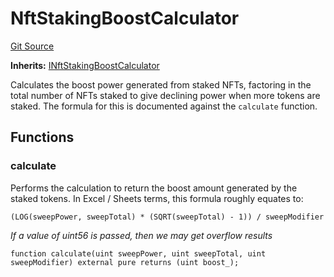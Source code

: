 # NftStakingBoostCalculator
[Git Source](https://github.com/FloorDAO/floor-v2/blob/fce0c6edadd90eef36eb24d13cfb5b386eeb9d00/src/contracts/staking/calculators/NftStakingBoostCalculator.sol)

**Inherits:**
[INftStakingBoostCalculator](/src/interfaces/staking/calculators/NftStakingBoostCalculator.sol/contract.INftStakingBoostCalculator.md)

Calculates the boost power generated from staked NFTs, factoring in the total
number of NFTs staked to give declining power when more tokens are staked.
The formula for this is documented against the `calculate` function.


## Functions
### calculate

Performs the calculation to return the boost amount generated by the
staked tokens.
In Excel / Sheets terms, this formula roughly equates to:
```
(LOG(sweepPower, sweepTotal) * (SQRT(sweepTotal) - 1)) / sweepModifier
```

*If a value of uint56 is passed, then we may get overflow results*


```solidity
function calculate(uint sweepPower, uint sweepTotal, uint sweepModifier) external pure returns (uint boost_);
```

